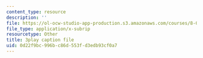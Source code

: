 ```yaml
---
content_type: resource
description: ''
file: https://ol-ocw-studio-app-production.s3.amazonaws.com/courses/8-06-quantum-physics-iii-spring-2018/0d22f9bc996bc86d553fd3edb93cf0a7_9lc7mxULRF0.srt
file_type: application/x-subrip
resourcetype: Other
title: 3play caption file
uid: 0d22f9bc-996b-c86d-553f-d3edb93cf0a7
---
```

